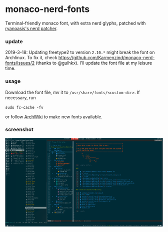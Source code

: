 # monaco-nerd-fonts

Terminal-friendly monaco font, with extra nerd glyphs, patched with [ryanoasis's nerd patcher](https://github.com/ryanoasis/nerd-fonts).

### update

2019-3-18: Updating freetype2 to version `2.10.*` might break the font on Archlinux. To fix it, check https://github.com/Karmenzind/monaco-nerd-fonts/issues/2 (thanks to @guihkx). I'll update the font file at my leisure time.

### usage

Download the font file, mv it to `/usr/share/fonts/<custom-dir>`.
If necessary, run
```
sudo fc-cache -fv
```
or follow [ArchWiki](https://wiki.archlinux.org/index.php/Fonts#Manual_installation) 
to make new fonts available.

### screenshot

![](./pics/monaco_nerd_complete.png)

